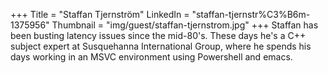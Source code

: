 +++
Title = "Staffan Tjernström"
LinkedIn = "staffan-tjernstr%C3%B6m-1375956"
Thumbnail = "img/guest/staffan-tjernstrom.jpg"
+++
Staffan has been busting latency issues since the mid-80's. These days he's a C++ subject expert at Susquehanna International Group, where he spends his days working in an MSVC environment using Powershell and emacs.